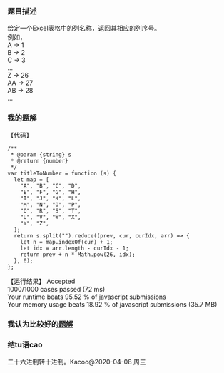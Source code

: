 ### 题目描述
给定一个Excel表格中的列名称，返回其相应的列序号。  
例如，  
    A -> 1  
    B -> 2  
    C -> 3  
    ...  
    Z -> 26  
    AA -> 27  
    AB -> 28   
    ...  
### 我的题解
【代码】  
```
/**
 * @param {string} s
 * @return {number}
 */
var titleToNumber = function (s) {
  let map = [
    "A", "B", "C", "D",
    "E", "F", "G", "H",
    "I", "J", "K", "L",
    "M", "N", "O", "P",
    "Q", "R", "S", "T",
    "U", "V", "W", "X",
    "Y", "Z",
  ];
  return s.split("").reduce((prev, cur, curIdx, arr) => {
    let n = map.indexOf(cur) + 1;
    let idx = arr.length - curIdx - 1;
    return prev + n * Math.pow(26, idx);
  }, 0);
};
```
【运行结果】
Accepted  
1000/1000 cases passed (72 ms)  
Your runtime beats 95.52 % of javascript submissions  
Your memory usage beats 18.92 % of javascript submissions (35.7 MB)  
### 我认为比较好的[题解]()
### 结tu语cao
二十六进制转十进制。Kacoo@2020-04-08 周三